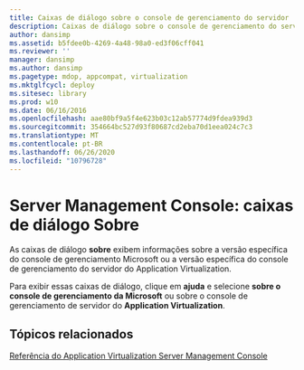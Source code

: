 ```yaml
---
title: Caixas de diálogo sobre o console de gerenciamento do servidor
description: Caixas de diálogo sobre o console de gerenciamento do servidor
author: dansimp
ms.assetid: b5fdee0b-4269-4a48-98a0-ed3f06cff041
ms.reviewer: ''
manager: dansimp
ms.author: dansimp
ms.pagetype: mdop, appcompat, virtualization
ms.mktglfcycl: deploy
ms.sitesec: library
ms.prod: w10
ms.date: 06/16/2016
ms.openlocfilehash: aae80bf9a5f4e623b03c12ab57774d9fdea939d3
ms.sourcegitcommit: 354664bc527d93f80687cd2eba70d1eea024c7c3
ms.translationtype: MT
ms.contentlocale: pt-BR
ms.lasthandoff: 06/26/2020
ms.locfileid: "10796728"
---
```

# Server Management Console: caixas de diálogo Sobre


As caixas de diálogo **sobre** exibem informações sobre a versão específica do console de gerenciamento Microsoft ou a versão específica do console de gerenciamento do servidor do Application Virtualization.

Para exibir essas caixas de diálogo, clique em **ajuda** e selecione **sobre o console de gerenciamento da Microsoft** ou sobre o console de gerenciamento de servidor do **Application Virtualization**.

## Tópicos relacionados


[Referência do Application Virtualization Server Management Console](application-virtualization-server-management-console-reference.md)

 

 





